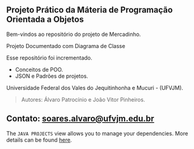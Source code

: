 ## Projeto Prático da Máteria de Programação Orientada a Objetos

Bem-vindos ao repositório do projeto de Mercadinho.

Projeto Documentado com Diagrama de Classe

Esse repositório foi incrementado.

- Conceitos de POO.
- JSON e Padrões de projetos.

Universidade Federal dos Vales do Jequitinhonha e Mucuri - (UFVJM).

>Autores: Álvaro Patrocínio e João Vitor Pinheiros.

## Contato: soares.alvaro@ufvjm.edu.br

The `JAVA PROJECTS` view allows you to manage your dependencies. More details can be found [here](https://github.com/microsoft/vscode-java-dependency#manage-dependencies).
